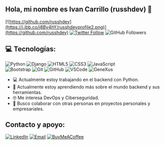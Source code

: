 ## Hola, mi nombre es Ivan Carrillo (russhdev) 👋
[![https://github.com/russhdev](https://i.ibb.co/j8By4hY/russhdevprofile2.png)](https://github.com/russhdev)
[![Twitter Follow](https://img.shields.io/twitter/follow/russhdevmx?style=social)](https://twitter.com/russhdevmx)
![GitHub Followers](https://img.shields.io/github/followers/russhdev?style=social)

## 💻 Tecnologías:
![Python](https://img.shields.io/badge/Python-ffd747?style=for-the-badge&logo=python&logoColor=white&labelColor=3775a8)
![Django](https://img.shields.io/badge/Django-092e20?style=for-the-badge&logo=django&logoColor=white&labelColor=101010)
![HTML5](https://img.shields.io/badge/HTML5-e14e1d?style=for-the-badge&logo=html5&logoColor=white&labelColor=101010)
![CSS3](https://img.shields.io/badge/CSS3-0277bd?style=for-the-badge&logo=css3&logoColor=white&labelColor=101010)
![JavaScript](https://img.shields.io/badge/JavaScript-f0db4f?style=for-the-badge&logo=javascript&logoColor=white&labelColor=101010)<br>
![Bootstrap](https://img.shields.io/badge/Bootstrap-8813fc?style=for-the-badge&logo=bootstrap&logoColor=white&labelColor=101010)
![Git](https://img.shields.io/badge/Git-f03c2e?style=for-the-badge&logo=git&logoColor=white&labelColor=101010)
![GitHub](https://img.shields.io/badge/GitHub-242938?style=for-the-badge&logo=github&logoColor=white&labelColor=101010)
![VSCode](https://img.shields.io/badge/VSCode-0877b9?style=for-the-badge&logo=visualstudiocode&logoColor=white&labelColor=242938)
![GeneXus](https://img.shields.io/badge/GeneXus-DE1951?style=for-the-badge&logo=gitee&logoColor=white&labelColor=101010)

- 💻 Actualmente estoy trabajando en el backend con Python.
- 🌱 Actualmente estoy aprendiendo más sobre el mundo backend y sus herramientas.
- 🤓 Me interesa DevOps y Ciberseguridad.
- 🦾 Busco colaborar con otras personas en proyectos personales y empresariales.

## Contacto y apoyo:
[![LinkedIn](https://img.shields.io/badge/LinkedIn-russh_dev-0077B5?style=for-the-badge&logo=linkedin&logoColor=white&labelColor=101010)](https://www.linkedin.com/in/russhdev)
[![Email](https://img.shields.io/badge/russhdevmx@gmail.com-email_-D14836?style=for-the-badge&logo=gmail&logoColor=white&labelColor=101010)](mailto:russhdevmx@gmail.com)
[![BuyMeACoffee](https://img.shields.io/badge/Buy_Me_A_Coffee-apoyamitrabajo-FFDD00?style=for-the-badge&logo=buy-me-a-coffee&logoColor=white&labelColor=101010)](https://www.buymeacoffee.com/russhdev)

<!--
**russhdev/russhdev** is a ✨ _special_ ✨ repository because its `README.md` (this file) appears on your GitHub profile.

Here are some ideas to get you started:

- 🔭 I’m currently working on ...
- 🌱 I’m currently learning ...
- 👯 I’m looking to collaborate on ...
- 🤔 I’m looking for help with ...
- 💬 Ask me about ...
- 📫 How to reach me: ...
- 😄 Pronouns: ...
- ⚡ Fun fact: ...
-->
